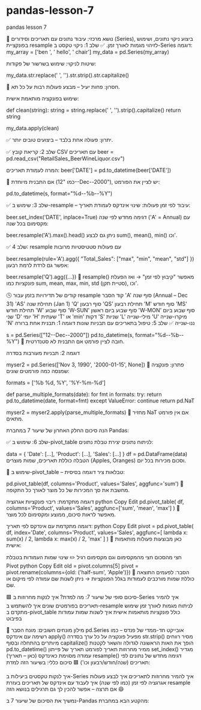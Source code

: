 # pandas-lesson-7
pandas lesson 7

🔹 נושא מרכזי: עיבוד נתונים עם תאריכים וסידורים (Series), ביצוע ניקוי נתונים, ושימוש בפונקציית resample לזיהוי מגמות לאורך זמן.
✅ שלב 1: ניקוי טקסט ב-Series
דוגמה:
my_array = ['ben ', ' hello', ' chair']
my_data = pd.Series(my_array)

שיטות לניקוי:
שימוש בשרשור של פקודות:

my_data.str.replace(' ', '').str.strip().str.capitalize()

📌 חסרון: פחות יעיל – מבצע פעולות רבות על כל תא.

שימוש בפונקציה מותאמת אישית:

def clean(string):
    string = string.replace(' ', '').strip().capitalize()
    return string

my_data.apply(clean)


✅ יתרון: פעולה אחת בלבד – ביצועים טובים יותר.

✅ שלב 2: קריאת קובץ CSV עם תאריכים
beer = pd.read_csv("RetailSales_BeerWineLiquor.csv")

המרה לעמודת תאריכים:
beer['DATE'] = pd.to_datetime(beer['DATE'])

📌 אם התבנית מיוחדת (כמו "12--Dec--2000"), יש לציין את הפורמט:


pd.to_datetime(s, format="%d--%b--%Y")

✅ שלב 3: שימוש ב-resample – עיבוד לפי זמן
פעולות:
שינוי אינדקס לעמודת תאריך:


beer.set_index('DATE', inplace=True)
דגימה מחדש לפי שנה ('A' = Annual) עם מקסימום בכל שנה:


beer.resample('A').max().head()
ניתן גם לבצע sum(), mean(), min() וכו'.


✅ שלב 4: resample עם פעולות סטטיסטיות מרובות

beer.resample(rule='A').agg({
    "Total_Sales": ["max", "min", "mean", "std"]
})
אפשר גם לרדת לרמת רבעון:

beer.resample('Q').agg({...})
📌 resample() מאפשר "קיבוץ לפי זמן" → ואז הפעלת פונקציות כמו sum, mean, max, min, std (סטיית תקן), וכו'.

🕓 קודים של תדירויות בזמן עבור resample
קוד	הסבר
'A'	סוף שנה (Annual – Dec 31)
'AS'	תחילת שנה (Jan 1)
'Q'	סוף רבעון
'QS'	תחילת רבעון
'M'	סוף חודש
'MS'	תחילת חודש
'W'	סוף שבוע
'W-SUN'	סוף שבוע ביום ראשון
'W-MON'	סוף שבוע ביום שני
'D'	יומי
'H'	שעתית
'T' או 'min'	דקות
'S'	שניות
'L'	מילי-שנייה
'U'	מיקרו-שנייה
'N'	ננו-שנייה
✅ שלב 5: טיפול בתאריכים עם תבניות שונות
דוגמה 1: תבנית אחת ברורה

s = pd.Series(["12--Dec--2000"])
pd.to_datetime(s, format="%d--%b--%Y")
📌 חובה לציין פורמט אם התבנית לא סטנדרטית.

דוגמה 2: תבניות מעורבות בסדרה

myser2 = pd.Series(['Nov 3, 1990', '2000-01-15', None])
🔧 פתרון: פונקציה שמנסה כמה פורמטים שונים:


formats = ['%b %d, %Y', '%Y-%m-%d']

def parse_multiple_formats(date):
    for fmt in formats:
        try:
            return pd.to_datetime(date, format=fmt)
        except ValueError:
            continue
    return pd.NaT

myser2 = myser2.apply(parse_multiple_formats)
📌 מחזיר NaT אם אין פורמט מתאים.

הנה סיכום החלק האחרון של שיעור 7 במחברת Pandas:

✅ שלב 6: שימוש ב-pivot_table לניתוח נתונים
יצירת טבלת נתונים:

data = {
    'Date': [...],
    'Product': [...],
    'Sales': [...]
}
df = pd.DataFrame(data)
הטבלה כוללת תאריכים, שמות מוצרים (Apples, Oranges) וסכום מכירות בכל יום.

🧩 שימוש ב-pivot_table – טבלאות ציר
דוגמה בסיסית:

pd.pivot_table(df, columns='Product', values='Sales', aggfunc='sum')
📌 מחשבת את סך המכירות של כל מוצר לאורך כל התקופה.

דוגמה מתקדמת: ריבוי פונקציות אגרגציה
python
Copy
Edit
pd.pivot_table(
    df,
    columns='Product',
    values='Sales',
    aggfunc=['sum', 'mean', 'max']
)
📌 מאפשר לראות סיכום, ממוצע ומקסימום לכל מוצר.

דוגמה מתקדמת עם אינדקס לפי תאריך:
python
Copy
Edit
pivot = pd.pivot_table(
    df,
    index='Date',
    columns='Product',
    values='Sales',
    aggfunc=[
        lambda x: sum(x) / 2,
        lambda x: max(x) / 2,
        'max'
    ]
)
📌 כאן מבוצעות פעולות מותאמות אישית:

חצי מהסכום
חצי מהמקסימום
וגם מקסימום רגיל
✏️ שינוי שמות העמודות בטבלת Pivot
python
Copy
Edit
old = pivot.columns[5]
pivot = pivot.rename(columns={old: ('half-sum', 'Apple')})
📌 הסבר: לפעמים התוצאה כוללת שמות מורכבים לעמודות בגלל הפונקציות → ניתן לשנות שם עמודה לפי מיקום או שם.

🟩 סיכום סופי של שיעור 7:
מה למדת?
איך לנקות מחרוזות ב-Series
איך להמיר תאריכים בפורמטים שונים
איך להשתמש ב-resample לניתוח מגמות לאורך זמן
שימוש מתקדם ב-pivot_table כולל פונקציות מותאמות אישית
איך לשנות שמות עמודות בפיבוט




🧠 מילון מונחים חשובים:
מונח	הסבר
pd.Series	אובייקט חד-ממדי של פנדס – כמו רשימה עם אינדקס
apply()	מפעיל פונקציה על כל ערך בסדרה
str.strip()	מסיר רווחים מיותרים בהתחלה ובסוף
capitalize()	הופך את האות הראשונה לגדולה והשאר לקטנות
pd.to_datetime()	ממיר מחרוזות תאריך לפורמט תאריך של פייתון
set_index()	מגדיר עמודה מסוימת כאינדקס (כאן – תאריך)
resample()	דגימה מחדש של נתונים לפי תאריכים (שנה/חודש/רבעון וכו')
🟩 סיכום כללי:
בשיעור הזה למדת:

איך לנקות טקסטים ביעילות ב-Series
איך להמיר מחרוזות לתאריכים
איך לבצע פעולות אגרגציה לפי זמן (כמו לפי שנה)
איך לעבוד עם אינדקס של תאריכים בעזרת resample
אם תרצה – אפשר להכין לך גם תרגילים בנושא הזה 😄

נמשיך את הסיכום של שיעור 7 ב-Pandas מהקטע הבא במחברת:

